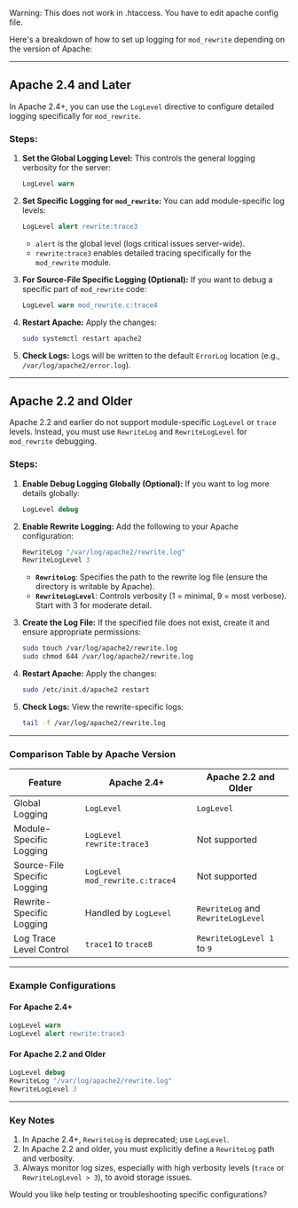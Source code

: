 
Warning: This does not work in .htaccess. You have to edit apache config file.

Here's a breakdown of how to set up logging for `mod_rewrite` depending on the version of Apache:

---

## **Apache 2.4 and Later**

In Apache 2.4+, you can use the `LogLevel` directive to configure detailed logging specifically for `mod_rewrite`.

### Steps:

1. **Set the Global Logging Level:** This controls the general logging verbosity for the server:
    
    ```apache
    LogLevel warn
    ```
    
2. **Set Specific Logging for `mod_rewrite`:** You can add module-specific log levels:
    
    ```apache
    LogLevel alert rewrite:trace3
    ```
    
    - `alert` is the global level (logs critical issues server-wide).
    - `rewrite:trace3` enables detailed tracing specifically for the `mod_rewrite` module.
3. **For Source-File Specific Logging (Optional):** If you want to debug a specific part of `mod_rewrite` code:
    
    ```apache
    LogLevel warn mod_rewrite.c:trace4
    ```
    
4. **Restart Apache:** Apply the changes:
    
    ```bash
    sudo systemctl restart apache2
    ```
    
5. **Check Logs:** Logs will be written to the default `ErrorLog` location (e.g., `/var/log/apache2/error.log`).
    

---

## **Apache 2.2 and Older**

Apache 2.2 and earlier do not support module-specific `LogLevel` or `trace` levels. Instead, you must use `RewriteLog` and `RewriteLogLevel` for `mod_rewrite` debugging.

### Steps:

1. **Enable Debug Logging Globally (Optional):** If you want to log more details globally:
    
    ```apache
    LogLevel debug
    ```
    
2. **Enable Rewrite Logging:** Add the following to your Apache configuration:
    
    ```apache
    RewriteLog "/var/log/apache2/rewrite.log"
    RewriteLogLevel 3
    ```
    
    - **`RewriteLog`**: Specifies the path to the rewrite log file (ensure the directory is writable by Apache).
    - **`RewriteLogLevel`**: Controls verbosity (1 = minimal, 9 = most verbose). Start with 3 for moderate detail.
3. **Create the Log File:** If the specified file does not exist, create it and ensure appropriate permissions:
    
    ```bash
    sudo touch /var/log/apache2/rewrite.log
    sudo chmod 644 /var/log/apache2/rewrite.log
    ```
    
4. **Restart Apache:** Apply the changes:
    
    ```bash
    sudo /etc/init.d/apache2 restart
    ```
    
5. **Check Logs:** View the rewrite-specific logs:
    
    ```bash
    tail -f /var/log/apache2/rewrite.log
    ```
    

---

### Comparison Table by Apache Version

|Feature|Apache 2.4+|Apache 2.2 and Older|
|---|---|---|
|Global Logging|`LogLevel`|`LogLevel`|
|Module-Specific Logging|`LogLevel rewrite:trace3`|Not supported|
|Source-File Specific Logging|`LogLevel mod_rewrite.c:trace4`|Not supported|
|Rewrite-Specific Logging|Handled by `LogLevel`|`RewriteLog` and `RewriteLogLevel`|
|Log Trace Level Control|`trace1` to `trace8`|`RewriteLogLevel 1` to `9`|

---

### Example Configurations

#### **For Apache 2.4+**

```apache
LogLevel warn
LogLevel alert rewrite:trace3
```

#### **For Apache 2.2 and Older**

```apache
LogLevel debug
RewriteLog "/var/log/apache2/rewrite.log"
RewriteLogLevel 3
```

---

### Key Notes

1. In Apache 2.4+, `RewriteLog` is deprecated; use `LogLevel`.
2. In Apache 2.2 and older, you must explicitly define a `RewriteLog` path and verbosity.
3. Always monitor log sizes, especially with high verbosity levels (`trace` or `RewriteLogLevel > 3`), to avoid storage issues.

Would you like help testing or troubleshooting specific configurations?